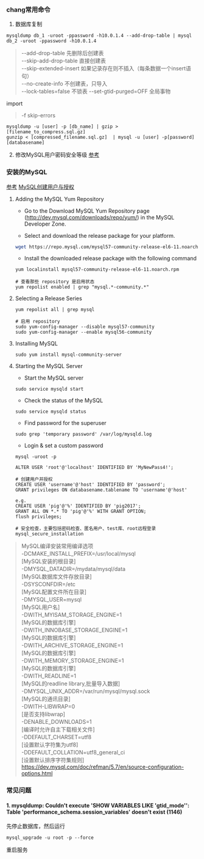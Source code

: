 ### chang常用命令

1.	数据库复制

```shell
mysqldump db_1 -uroot -ppassword -h10.0.1.4 --add-drop-table | mysql db_2 -uroot -ppassword -h10.0.1.4
```
> --add-drop-table 先删除后创建表    
> --skip-add-drop-table 直接创建表    
> --skip-extended-insert 如果记录存在则不插入（每条数据一个insert语句）  
> --no-create-info 不创建表，只导入   
> --lock-tables=false 不锁表
> --set-gtid-purged=OFF 全局事物

import 
> -f skip-errors

```
mysqldump -u [user] -p [db_name] | gzip > [filename_to_compress.sql.gz]
gunzip < [compressed_filename.sql.gz]  | mysql -u [user] -p[password] [databasename]
```

2. 修改MySQL用户密码安全等级
[参考](http://www.cnblogs.com/ivictor/p/5142809.html)

### 安装的MySQL

[参考](https://dev.mysql.com/doc/refman/5.7/en/linux-installation-yum-repo.html) [MySQL创建用户与授权](http://www.jianshu.com/p/d7b9c468f20d)

1. Adding the MySQL Yum Repository

    * Go to the Download MySQL Yum Repository page (http://dev.mysql.com/downloads/repo/yum/) in the MySQL Developer Zone.

    * Select and download the release package for your platform.
    ``` bash
    wget https://repo.mysql.com/mysql57-community-release-el6-11.noarch.rpm
    ```

    * Install the downloaded release package with the following command
    ``` bash
    yum localinstall mysql57-community-release-el6-11.noarch.rpm
    ```

    ```
    # 查看那些 repository 是启用状态
    yum repolist enabled | grep "mysql.*-community.*"
    ```

2. Selecting a Release Series

    ```
    yum repolist all | grep mysql
    ```

    ```
    # 启用 repository
    sudo yum-config-manager --disable mysql57-community
    sudo yum-config-manager --enable mysql56-community
    ```

3. Installing MySQL

    ```
    sudo yum install mysql-community-server
    ```

4. Starting the MySQL Server

    * Start the MySQL server
    ```
    sudo service mysqld start
    ```

    * Check the status of the MySQL
    ```
    sudo service mysqld status
    ```

    * Find password for the superuser
    ```
    sudo grep 'temporary password' /var/log/mysqld.log
    ```

    * Login & set a custom password
    ```
    mysql -uroot -p
    ```

    ```
    ALTER USER 'root'@'localhost' IDENTIFIED BY 'MyNewPass4!';
    ```

    ```
    # 创建用户并授权
    CREATE USER 'username'@'host' IDENTIFIED BY 'password';
    GRANT privileges ON databasename.tablename TO 'username'@'host'

    e.g.
    CREATE USER 'pig'@'%' IDENTIFIED BY 'pig2017';
    GRANT ALL ON *.* TO 'pig'@'%' WITH GRANT OPTION;
    flush privileges;   
    ```

    ```
    # 安全检查，主要包括密码检查、匿名用户、test库、root远程登录
    mysql_secure_installation
    ```

> MySQL编译安装常用编译选项    
-DCMAKE_INSTALL_PREFIX=/usr/local/mysql　　　　　　　　　　　　[MySQL安装的根目录]    
-DMYSQL_DATADIR=/mydata/mysql/data　　　　　　　　　　　　　　　[MySQL数据库文件存放目录]    
-DSYSCONFDIR=/etc　　　　　　　　　　　　　　　　　　　　　　　　[MySQL配置文件所在目录]    
-DMYSQL_USER=mysql　　　　　　　　　　　　　　　　　　　　　　　[MySQL用户名]          
-DWITH_MYISAM_STORAGE_ENGINE=1　　　　　　　　　　　　　　　　　[MySQL的数据库引擎]    
-DWITH_INNOBASE_STORAGE_ENGINE=1　　　　　　　　　　　　　　　　[MySQL的数据库引擎]    
-DWITH_ARCHIVE_STORAGE_ENGINE=1　　　　　　　　　　　　　　　　[MySQL的数据库引擎]    
-DWITH_MEMORY_STORAGE_ENGINE=1　　　　　　　　　　　　　　　　　[MySQL的数据库引擎]    
-DWITH_READLINE=1　　　　　　　　　　　　　　　　　　　　　　　　[MySQL的readline library,批量导入数据]    
-DMYSQL_UNIX_ADDR=/var/run/mysql/mysql.sock　　　　　　　　　　[MySQL的通讯目录]    
-DWITH-LIBWRAP=0　　　　　　　　　　　　　　　　　　　　　　　　　[是否支持libwrap]　    
-DENABLE_DOWNLOADS=1　　　　　　　　　　　　　　　　　　　　　　　[编译时允许自主下载相关文件]    
-DDEFAULT_CHARSET=utf8　　　　　　　　　　　　　　　　　　　　　　[设置默认字符集为utf8]    
-DDEFAULT_COLLATION=utf8_general_ci　　　　　　　　　　　　　　　[设置默认排序字符集规则]   
<https://dev.mysql.com/doc/refman/5.7/en/source-configuration-options.html>


### 常见问题
#### 1. mysqldump: Couldn't execute 'SHOW VARIABLES LIKE 'gtid\_mode'': Table 'performance_schema.session_variables' doesn't exist (1146)

先停止数据库，然后运行
```
mysql_upgrade -u root -p --force
```
重启服务